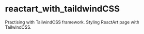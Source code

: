 # reactart_with_taildwindCSS

Practising with TailwindCSS framework. Styling ReactArt page with TailwindCSS.
